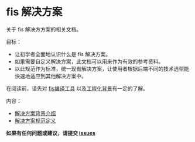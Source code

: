 fis 解决方案
======================================

关于 fis 解决方方案的相关文档。

目标：

* 让初学者全面地认识什么是 fis 解决方案。
* 如果需要自定义解决方案，此文档可以用来作为有效的参考资料。
* 以此规范作为标准，统一现有解决方案，让使用者根据后端不同的技术选型能快速地适应到其他解决方案中。

在阅读前，请先对 [fis编译工具](http://fis.baidu.com) 以及[工程化背景](https://github.com/fouber/blog/issues/10)有一定的了解。

内容：

* [解决方案背景介绍](./intro.md)
* [解决方案规范定义](./spec.md)

**如果有任何问题或建议，请提交 [issues](https://github.com/fex-team/fis3-solutions/issues/new)**


